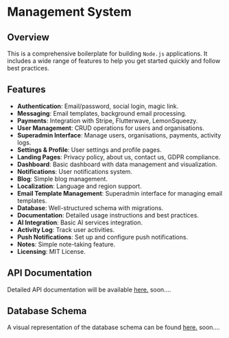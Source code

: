 # Management System

## Overview
This is a comprehensive boilerplate for building `Node.js` applications. It includes a wide range of features to help you get started quickly and follow best practices.

## Features
- **Authentication**: Email/password, social login, magic link.
- **Messaging**: Email templates, background email processing.
- **Payments**: Integration with Stripe, Flutterwave, LemonSqueezy.
- **User Management**: CRUD operations for users and organisations.
- **Superadmin Interface**: Manage users, organisations, payments, activity logs.
- **Settings & Profile**: User settings and profile pages.
- **Landing Pages**: Privacy policy, about us, contact us, GDPR compliance.
- **Dashboard**: Basic dashboard with data management and visualization.
- **Notifications**: User notifications system.
- **Blog**: Simple blog management.
- **Localization**: Language and region support.
- **Email Template Management**: Superadmin interface for managing email templates.
- **Database**: Well-structured schema with migrations.
- **Documentation**: Detailed usage instructions and best practices.
- **AI Integration**: Basic AI services integration.
- **Activity Log**: Track user activities.
- **Push Notifications**: Set up and configure push notifications.
- **Notes**: Simple note-taking feature.
- **Licensing**: MIT License.



## API Documentation
Detailed API documentation will be available [here.]() soon....



## Database Schema
A visual representation of the database schema can be found [here.]() soon....
